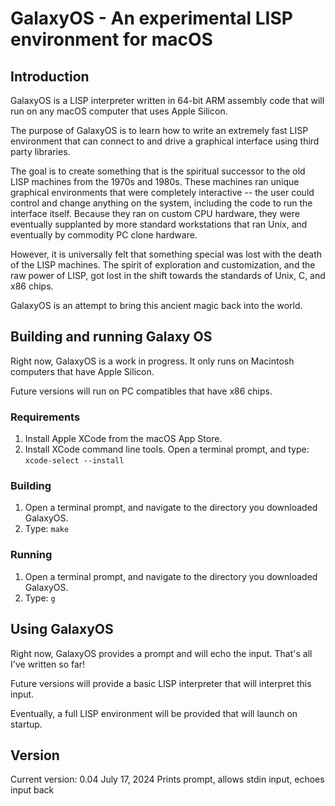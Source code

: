 # GalaxyOS - An experimental LISP environment for macOS

## Introduction

GalaxyOS is a LISP interpreter written in 64-bit ARM assembly code that will run on any macOS computer
that uses Apple Silicon.

The purpose of GalaxyOS is to learn how to write an extremely fast LISP environment that can 
connect to and drive a graphical interface using third party libraries. 

The goal is to create something that is the spiritual successor to the old LISP machines from the 1970s
and 1980s. These machines ran unique graphical environments that were completely interactive -- the user 
could control and change anything on the system, including the code to run the interface itself. Because
they ran on custom CPU hardware, they were eventually supplanted by more standard workstations that ran
Unix, and eventually by commodity PC clone hardware.

However, it is universally felt that something special was lost with the death of the LISP machines. The
spirit of exploration and customization, and the raw power of LISP, got lost in the shift towards the
standards of Unix, C, and x86 chips.

GalaxyOS is an attempt to bring this ancient magic back into the world.

## Building and running Galaxy OS

Right now, GalaxyOS is a work in progress. It only runs on Macintosh computers that have Apple Silicon.

Future versions will run on PC compatibles that have x86 chips.

### Requirements

1. Install Apple XCode from the macOS App Store.
2. Install XCode command line tools. Open a terminal prompt, and type:
    ```xcode-select --install```

### Building

1. Open a terminal prompt, and navigate to the directory you downloaded GalaxyOS.
2. Type:
    ```make```

### Running

1. Open a terminal prompt, and navigate to the directory you downloaded GalaxyOS.
2. Type:
    ```g```

## Using GalaxyOS

Right now, GalaxyOS provides a prompt and will echo the input. That's all I've written so far!

Future versions will provide a basic LISP interpreter that will interpret this input.

Eventually, a full LISP environment will be provided that will launch on startup.

## Version

Current version: 0.04 July 17, 2024 Prints prompt, allows stdin input, echoes input back
